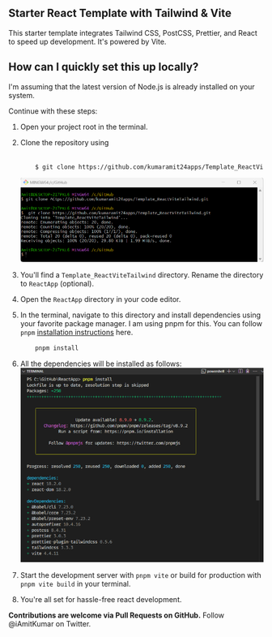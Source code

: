 ## Starter React Template with Tailwind & Vite

This starter template integrates Tailwind CSS, PostCSS, Prettier, and React to speed up development. It's powered by Vite.

## How can I quickly set this up locally?

I'm assuming that the latest version of Node.js is already installed on your system.

Continue with these steps:

1. Open your project root in the terminal.
1. Clone the repository using

   ```bash

       $ git clone https://github.com/kumaramit24apps/Template_ReactViteTailwind.git
   ```

   ![Alt text](./docs/images/image-2.png)

1. You'll find a `Template_ReactViteTailwind` directory. Rename the directory to `ReactApp` (optional).
1. Open the `ReactApp` directory in your code editor.
1. In the terminal, navigate to this directory and install dependencies using your favorite package manager.
   I am using pnpm for this. You can follow `pnpm` [installation instructions](https://pnpm.io/installation) here.

   ```bash
       pnpm install
   ```

1. All the dependencies will be installed as follows:
   ![Alt text](./docs/images/image.png)
1. Start the development server with `pnpm vite` or build for production with `pnpm vite build` in your terminal.

1. You're all set for hassle-free react development.

**Contributions are welcome via Pull Requests on GitHub.**
Follow @iAmitKumar on Twitter.
